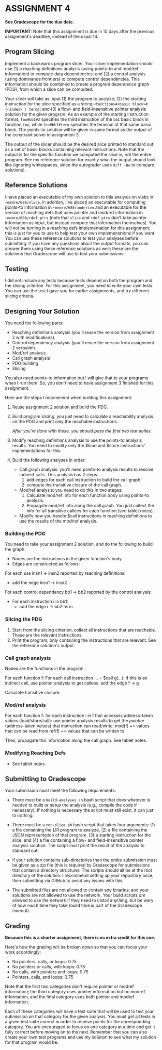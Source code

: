 # ASSIGNMENT 4

**See Gradescope for the due date.**

**IMPORTANT:** Note that this assignment is due in 10 days after the previous
assignment's deadline, instead of the usual 14.

## Program Slicing

Implement a backwards program slicer. Your slicer implementation should use (1)
a reaching definitions analysis (using points-to and mod/ref information) to
compute data dependencies; and (2) a control analysis (using dominance
frontiers) to compute control dependencies. This information should be combined
to create a program dependence graph (PDG), from which a slice can be computed.

Your slicer will take as input (1) the program to analyze; (2) the starting
instruction for the slice specified as a string `<function>#<basic
block>#{<index> | term}`; and (3) a flow- and field-insensitive pointer analysis
solution for the given program. As an example of the starting instruction
format, `foo#bb1#2` specifies the third instruction of the `bb1` basic block in
function `foo`, while `foo#bb1#term` specifies the terminal of that same basic
block. The points-to solution will be given in same format as the output of the
constraint solver in assignment 3.

The output of the slicer should be the desired slice printed to standard out as
a set of basic blocks containing relevant instructions. Note that the output is
for the specific function we computed the slice in, not the entire program. See
my reference solution for exactly what the output should look like (ignoring
whitespaces, since the autograder uses `diff -Bw` to compare solutions).

## Reference Solutions

I have placed an executable of my own solution to this analysis on vlabs in
`~memre/686/slice`. In addition, I've placed an executable for computing
points-to information in `~memre/686/andersen` and an executable for the version
of reaching defs that uses pointer and mod/ref information in
`~memre/686/rdef_ptrs` (note that `slice` and `rdef_ptrs` don't take pointer
information as input, but instead compute that information themselves). You will
not be turning in a reaching defs implementation for this assignment; this is
just for you to use to help test your own implementations if you want. You can
use these reference solutions to test your analyses before submitting. If you
have any questions about the output formats, you can answer them using these
reference solutions as well; these are the solutions that Gradescope will use to
test your submissions.

## Testing

I did not include any tests because tests depend on both the program and the
slicing criterion.  For this assignment, you need to write your own tests.  You
can use the test I gave you for earlier assignments, and try different slicing
criteria.

## Designing Your Solution

You need the following parts:
- Reaching definitions analysis (you'll reuse the version from assignment 2 with
  modifications).
- Control dependency analysis (you'll reuse the version from assignment 2
  verbatim).
- Mod/ref analysis
- Call graph analysis
- PDG building
- Slicing

You also need points-to information but I will give that to your programs when I
run them.  So, you don't need to have assignment 3 finished for this assignment.

Here are the steps I recommend when building this assignment:

1. Reuse assignment 2 solution and build the PDG.
2. Build program slicing: you just need to calculate a reachability analysis on
   the PDG and print only the reachable instructions.
   
   *After you're done with these, you should pass the first two test suites.*
3. Modify reaching definitions analysis to use the points-to analysis results.
   You need to modify only the $load and $store instructions' implementations
   for this.
   
4. Build the following analyses in order:
   - Call graph analysis: you'll need points-to analysis results to resolve
     indirect calls.  This analysis has 2 steps:
     1. add edges for each call instruction to build the call graph.
     2. compute the transitive closure of the call graph.
   - Mod/ref analysis: you need to do this in two stages:
     1. Calculate mod/ref info for each function body using points-to analysis.
     2. Propagate mod/ref info along the call graph.  You just collect the info
        for all transitive callees for each function (see tablet notes).
   - Modify how you handle $call instructions in reaching definitions to use the
     results of the mod/ref analysis.
     
### Building the PDG

You need to take your assignment 2 solution, and do the following to build the graph:

- Nodes are the instructions in the given function's body.
- Edges are constructed as follows:

For each use insn1 -> insn2 reported by reaching definitions:
- add the edge insn1 -> insn2

For each control dependency bb1 -> bb2 reported by the control analysis:
- For each instruction i in bb1:
  - add the edge i -> bb2.term
  
### Slicing the PDG

1. Start from the slicing criterion, collect all instructions that are reachable.
   These are the relevant instructions.
2. Print the program, only containing the instructions that are relevant.
   See the reference solution's output.
  
### Call graph analysis
Nodes are the functions in the program.

For each function f:
  For each call instruction ... = $call g(...):
    if this is an indirect call, use pointer analysis to get callees.
    add the edge f -> g
    
Calculate transitive closure.

### Mod/ref analysis
For each function f:
  for each instruction i in f that accesses address-taken values (load/store/call):
    use pointer analysis results to get the *pointee* (address-taken values) that instruction can read/write.
    mod(f) += values that can be read from
    ref(f) += values that can be written to
    
Then, propagate this information along the call graph.  See tablet notes.
  
### Modifying Reaching Defs
- See tablet notes.

## Submitting to Gradescope

Your submission must meet the following requirements:

- There must be a `build-analyses.sh` bash script that does whatever is needed
  to build or setup the analysis (e.g., compile the code if necessary). If
  nothing is necessary the script must still exist, it can just to nothing.

- There must be a `run-slice.sh` bash script that takes four arguments: (1) a
  file containing the LIR program to analyze, (2) a file containing the JSON
  representation of that program, (3) a starting instruction for the slice, and
  (4) a file containing a flow- and field-insensitive pointer analysis
  solution. The script must print the result of the analysis to standard out.

- If your solution contains sub-directories then the entire submission must be
  given as a zip file (this is required by Gradescope for submissions that
  contain a directory structure). The scripts should all be at the root
  directory of the solution. I recommend setting up your repository once, then
  submitting via GitHub to avoid any issues with this.

- The submitted files are not allowed to contain any binaries, and your
  solutions are not allowed to use the network. Your build scripts _are_ allowed
  to use the network if they need to install anything, but be wary of how much
  time they take (build time is part of the Gradescope timeout).

## Grading

**Because this is a shorter assignment, there is no extra credit for this one.**

Here's how the grading will be broken down so that you can focus your work
accordingly:

- No pointers, calls, or loops: 0.75
- No pointers or calls, with loops: 0.75
- No calls, with pointers and loops: 0.75
- Pointers, calls, and loops: 0.75

Note that the first two categories don't require pointer or modref information;
the third category uses pointer information but no modref information, and the
final category uses both pointer and modref information.

Each of these categories will have a test suite that will be used to test your
submission on that category for the given analysis. You must get all tests in a
given test suite correct in order to receive points for the corresponding
category. You are encouraged to focus on one category at a time and get it fully
correct before moving on to the next. Remember that you can also create your own
test programs and use my solution to see what my solution for that program would
be.

